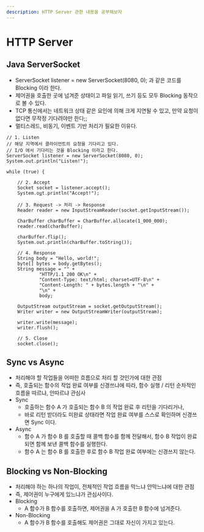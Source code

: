 ```yaml
---
description: HTTP Server 관한 내용을 공부해보자
---
```


# HTTP Server

## Java ServerSocket

* ServerSocket listener = new ServerSocket(8080, 0); 과 같은 코드를 Blocking 이라 한다.
* 제어권을 호출한 곳에 넘겨준 상태이고 파일 읽기, 쓰기 등도 모두 Blocking 동작으로 볼 수 있다.
* TCP 통신에서는 네트워크 상태 같은 요인에 의해 크게 지연될 수 있고, 만약 요청이 없다면 무작정 기다려야만 한다;;
* 멀티스레드, 비동기, 이벤트 기반 처리가 필요한 이유다.

<pre class="language-java"><code class="lang-java">// 1. Listen
// 해당 지역에서 클라이언트의 요청을 기다리고 있다.
// I/O 에서 기다리는 것을 Blocking 이라고 한다.
ServerSocket listener = new ServerSocket(8080, 0);
System.out.println("Listen!");

while (true) {

    // 2. Accept
    Socket socket = listener.accept();
    System.o<a data-footnote-ref href="#user-content-fn-1">u</a>t.println("Accept!");
    
    // 3. Request -> 처리 -> Response
    Reader reader = new InputStreamReader(socket.getInputStream());

    CharBuffer charBuffer = CharBuffer.allocate(1_000_000);
    reader.read(charBuffer);

    charBuffer.flip();
    System.out.println(charBuffer.toString());

    // 4. Response
    String body = "Hello, world!";
    byte[] bytes = body.getBytes();
    String message = "" +
            "HTTP/1.1 200 OK\n" +
            "Content-Type: text/html; charset=UTF-8\n" +
            "Content-Length: " + bytes.length + "\n" +
            "\n" +
            body;

    OutputStream outputStream = socket.getOutputStream();
    Writer writer = new OutputStreamWriter(outputStream);

    writer.write(message);
    writer.flush();

    // 5. Close
    socket.close();
</code></pre>

## Sync vs Async

* 처리해야 할 작업들을 어떠한 흐름으로 처리 할 것인가에 대한 관점
* 즉, 호출되는 함수의 작업 완료 여부를 신경쓰냐에 따라, 함수 실행 / 리턴 순차적인 흐름을 따르냐, 안따르냐 관심사
* Sync&#x20;
  * 호출하는 함수 A 가 호출되는 함수 B 의 작업 완료 후 리턴을 기다리거나,&#x20;
  * 바로 리턴 받더라도 미완료 상태라면 작업 완료 여부를 스스로 확인하며 신경쓰면 Sync 이다.
* Async
  * 함수 A 가 함수 B 를 호출할 때 콜백 함수를 함께 전달해서, 함수 B 작업이 완료되면 함께 보낸 콜백 함수를 실행한다.
  * 함수 A 는 함수 B 를 호출한 후로 함수 B 작업 완료 여부에는 신경쓰지 않는다.

## Blocking vs Non-Blocking

* 처리해야 하는 하나의 작업이, 전체적인 작업 흐름을 막느냐 안막느냐에 대한 관점
* 즉, 제어권이 누구에게 있느냐가 관심사이다.
* Blocking
  * A 함수가 B 함수를 호출하면, 제어권을 A 가 호출한 B 함수에 넘겨준다.
* Non-Blocking&#x20;
  * A 함수가 B 함수를 호출해도 제어권은 그대로 자신이 가지고 있는다.

[^1]: 
